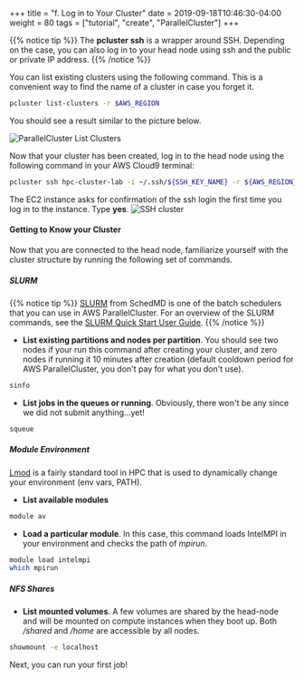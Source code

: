 +++
title = "f. Log in to Your Cluster"
date = 2019-09-18T10:46:30-04:00
weight = 80
tags = ["tutorial", "create", "ParallelCluster"]
+++

{{% notice tip %}}
The **pcluster ssh** is a wrapper around SSH. Depending on the case, you can also log in to your head node using ssh and the public or private IP address.
{{% /notice %}}

You can list existing clusters using the following command. This is a convenient way to find the name of a cluster in case you forget it.

```bash
pcluster list-clusters -r $AWS_REGION
```

You should see a result similar to the picture below.

![ParallelCluster List Clusters](/images/hpc-aws-parallelcluster-workshop/pcluster-list.png)

Now that your cluster has been created, log in to the head node using the following command in your AWS Cloud9 terminal:

```bash
pcluster ssh hpc-cluster-lab -i ~/.ssh/${SSH_KEY_NAME} -r ${AWS_REGION}
```

The EC2 instance asks for confirmation of the ssh login the first time you log in to the instance. Type **yes**.
![SSH cluster](/images/hpc-aws-parallelcluster-workshop/ec2-ssh-connect.png)

#### Getting to Know your Cluster

Now that you are connected to the head node, familiarize yourself with the cluster structure by running the following set of commands.

##### SLURM

{{% notice tip %}}
[SLURM](https://slurm.schedmd.com) from SchedMD is one of the batch schedulers that you can use in AWS ParallelCluster. For an overview of the SLURM commands, see the [SLURM Quick Start User Guide](https://slurm.schedmd.com/quickstart.html).
{{% /notice %}}

- **List existing partitions and nodes per partition**. You should see two nodes if your run this command after creating your cluster, and zero nodes if running it 10 minutes after creation (default cooldown period for AWS ParallelCluster, you don't pay for what you don't use).
```bash
sinfo
```
- **List jobs in the queues or running**. Obviously, there won't be any since we did not submit anything...yet!
```bash
squeue
```

##### Module Environment

[Lmod](https://lmod.readthedocs.io/en/latest/) is a fairly standard tool in HPC that is used to dynamically change your environment (env vars, PATH).

- **List available modules**
```bash
module av
```
- **Load a particular module**. In this case, this command loads IntelMPI in your environment and checks the path of *mpirun*.
```bash
module load intelmpi
which mpirun
```

##### NFS Shares

- **List mounted volumes**. A few volumes are shared by the head-node and will be mounted on compute instances when they boot up. Both */shared* and */home* are accessible by all nodes.
```bash
showmount -e localhost
```

Next, you can run your first job!
